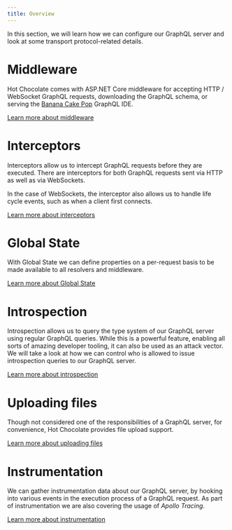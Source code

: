 ```yaml
---
title: Overview
---
```


In this section, we will learn how we can configure our GraphQL server and look at some transport protocol-related details.

# Middleware

Hot Chocolate comes with ASP.NET Core middleware for accepting HTTP / WebSocket GraphQL requests, downloading the GraphQL schema, or serving the [Banana Cake Pop](/docs/bananacakepop) GraphQL IDE.

[Learn more about middleware](/docs/hotchocolate/server/middleware)

# Interceptors

Interceptors allow us to intercept GraphQL requests before they are executed. There are interceptors for both GraphQL requests sent via HTTP as well as via WebSockets.

In the case of WebSockets, the interceptor also allows us to handle life cycle events, such as when a client first connects.

[Learn more about interceptors](/docs/hotchocolate/server/interceptors)

# Global State

With Global State we can define properties on a per-request basis to be made available to all resolvers and middleware.

[Learn more about Global State](/docs/hotchocolate/server/global-state)

# Introspection

Introspection allows us to query the type system of our GraphQL server using regular GraphQL queries. While this is a powerful feature, enabling all sorts of amazing developer tooling, it can also be used as an attack vector. We will take a look at how we can control who is allowed to issue introspection queries to our GraphQL server.

[Learn more about introspection](/docs/hotchocolate/server/introspection)

# Uploading files

Though not considered one of the responsibilities of a GraphQL server, for convenience, Hot Chocolate provides file upload support.

[Learn more about uploading files](/docs/hotchocolate/server/uploading-files)

# Instrumentation

We can gather instrumentation data about our GraphQL server, by hooking into various events in the execution process of a GraphQL request. As part of instrumentation we are also covering the usage of _Apollo Tracing_.

[Learn more about instrumentation](/docs/hotchocolate/server/instrumentation)
